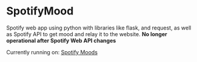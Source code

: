 # SpotifyMood
Spotify web app using python with libraries like flask, and request, as well as Spotify API to get mood and relay it to the website.
**No longer operational after Spotify Web API changes**

Currently running on: [Spotify Moods](https://spotifymoods.azurewebsites.net/)
